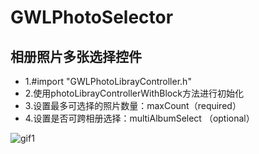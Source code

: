 # GWLPhotoSelector 
## 相册照片多张选择控件

* 1.#import "GWLPhotoLibrayController.h"
* 2.使用photoLibrayControllerWithBlock方法进行初始化
* 3.设置最多可选择的照片数量：maxCount（required）
* 4.设置是否可跨相册选择：multiAlbumSelect （optional）
    
![gif1](https://github.com/gaowanli/GWLPhotoSelector/blob/master/1.gif)
